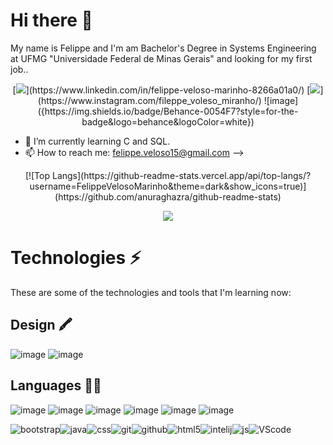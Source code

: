 # Hi there 👋
My name is Felippe and I'm am Bachelor's Degree in Systems Engineering at UFMG "Universidade Federal de Minas Gerais" and looking for my first job..

<p align="center">
[<img src="https://img.shields.io/badge/linkedin-%230077B5.svg?&style=for-the-badge&logo=linkedin&logoColor=white" />](https://www.linkedin.com/in/felippe-veloso-marinho-8266a01a0/) [<img src = "https://img.shields.io/badge/instagram-%23E4405F.svg?&style=for-the-badge&logo=instagram&logoColor=white">](https://www.instagram.com/fileppe_voleso_miranho/) ![image]({https://img.shields.io/badge/Behance-0054F7?style=for-the-badge&logo=behance&logoColor=white})
</p>

- 🌱 I’m currently learning C and SQL.
- 📫 How to reach me: felippe.veloso15@gmail.com
-->
<!--
**FelippeVelosoMarinho/FelippeVelosoMarinho** is a ✨ _special_ ✨ repository because its `README.md` (this file) appears on your GitHub profile.
-->
<p align="center">
[![Top Langs](https://github-readme-stats.vercel.app/api/top-langs/?username=FelippeVelosoMarinho&theme=dark&show_icons=true)](https://github.com/anuraghazra/github-readme-stats) 
</p>  

<p align="center">
<a href="mailto:felippe.veloso15@gmail.com"><img src="https://img.shields.io/badge/-felippe.veloso15@gmail.com-D14836?style=flat&logo=Gmail&logoColor=whitee"/></a>
</p>

# Technologies ⚡ 
These are some of the technologies and tools that I'm learning now:
## Design 🖍
![image]({https://img.shields.io/badge/Figma-F24E1E?style=for-the-badge&logo=figma&logoColor=white}) ![image]({https://img.shields.io/badge/Adobe%20Photoshop-31A8FF?style=for-the-badge&logo=Adobe%20Photoshop&logoColor=black})

## Languages 👩‍💻
![image]({https://img.shields.io/badge/MySQL-00000F?style=for-the-badge&logo=mysql&logoColor=white}) ![image]({https://img.shields.io/badge/HTML5-E34F26?style=for-the-badge&logo=html5&logoColor=white}) ![image]({https://img.shields.io/badge/CSS3-1572B6?style=for-the-badge&logo=css3&logoColor=white}) ![image]({https://img.shields.io/badge/JavaScript-323330?style=for-the-badge&logo=javascript&logoColor=F7DF1E}) ![image]({https://img.shields.io/badge/C-00599C?style=for-the-badge&logo=c&logoColor=white}) ![image]({https://img.shields.io/badge/Java-ED8B00?style=for-the-badge&logo=java&logoColor=white})

![bootstrap](https://user-images.githubusercontent.com/60450622/108610159-3d045880-73b2-11eb-934f-67ed1587b6a6.PNG)![java](https://user-images.githubusercontent.com/60450622/108610223-d469ab80-73b2-11eb-9ffd-739a8fefccd5.PNG)![css](https://user-images.githubusercontent.com/60450622/108610359-e1d36580-73b3-11eb-89f6-aa45a0dbb2d8.PNG)![git](https://user-images.githubusercontent.com/60450622/108610372-f879bc80-73b3-11eb-8f21-04c4ee5f1623.PNG)![github](https://user-images.githubusercontent.com/60450622/108610456-763dc800-73b4-11eb-8fb5-032fc1ef3a5a.PNG)![html5](https://user-images.githubusercontent.com/60450622/108610464-89e92e80-73b4-11eb-9986-727afa65a6c6.PNG)![intelij](https://user-images.githubusercontent.com/60450622/108610475-a2594900-73b4-11eb-8ecd-b6b748579d35.PNG)![js](https://user-images.githubusercontent.com/60450622/108610495-c9177f80-73b4-11eb-8e55-718714063a97.PNG)![VScode](https://user-images.githubusercontent.com/60450622/108610506-de8ca980-73b4-11eb-9f9d-eb69fc638279.PNG)
